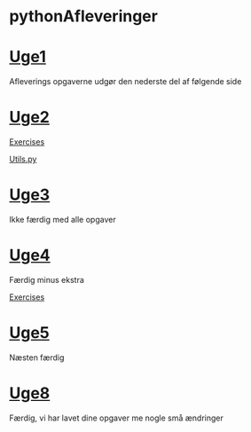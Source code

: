 # pythonAfleveringer
# [Uge1](https://github.com/MukHansen/pythonAfleveringer/blob/master/Uge1/Aflevering%20Uge1.ipynb)
Afleverings opgaverne udgør den nederste del af følgende side
# [Uge2](https://github.com/MukHansen/pythonAfleveringer/tree/master/Uge2)
  [Exercises](https://github.com/MukHansen/pythonAfleveringer/blob/master/Uge2/exercise1.py)

  [Utils.py](https://github.com/MukHansen/pythonAfleveringer/blob/master/Uge2/utils.py)
  
 #  [Uge3](https://github.com/MukHansen/pythonAfleveringer/tree/master/Uge3/mypackage)
  Ikke færdig med alle opgaver
  
 #  [Uge4](https://github.com/MukHansen/pythonAfleveringer/blob/master/Uge4)
 Færdig minus ekstra
 
  [Exercises](https://github.com/MukHansen/pythonAfleveringer/blob/master/Uge4/exercises.py)
 
 #  [Uge5](https://github.com/MukHansen/pythonAfleveringer/tree/master/Uge5-pandas)
 Næsten færdig
 
 #  [Uge8](https://github.com/MukHansen/pythonAfleveringer/tree/master/Uge8/gutenberg)
 Færdig, vi har lavet dine opgaver me nogle små ændringer
 
